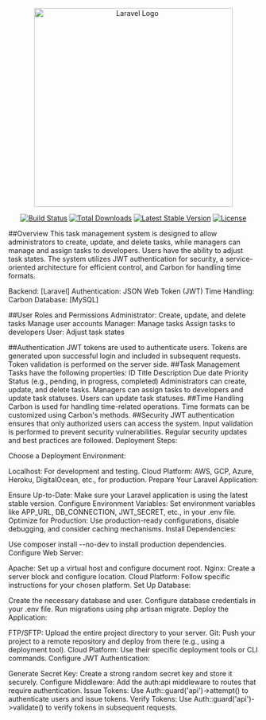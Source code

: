 <p align="center"><a href="https://laravel.com" target="_blank"><img src="https://raw.githubusercontent.com/laravel/art/master/logo-lockup/5%20SVG/2%20CMYK/1%20Full%20Color/laravel-logolockup-cmyk-red.svg" width="400" alt="Laravel Logo"></a></p>

<p align="center">
<a href="https://github.com/laravel/framework/actions"><img src="https://github.com/laravel/framework/workflows/tests/badge.svg" alt="Build Status"></a>
<a href="https://packagist.org/packages/laravel/framework"><img src="https://img.shields.io/packagist/dt/laravel/framework" alt="Total Downloads"></a>
<a href="https://packagist.org/packages/laravel/framework"><img src="https://img.shields.io/packagist/v/laravel/framework" alt="Latest Stable Version"></a>
<a href="https://packagist.org/packages/laravel/framework"><img src="https://img.shields.io/packagist/l/laravel/framework" alt="License"></a>
</p>

##Overview
This task management system is designed to allow administrators to create, update, and delete tasks, while managers can manage and assign tasks to developers. Users have the ability to adjust task states. The system utilizes JWT authentication for security, a service-oriented architecture for efficient control, and Carbon for handling time formats.

Backend: [Laravel]
Authentication: JSON Web Token (JWT)
Time Handling: Carbon
Database: [MySQL]

##User Roles and Permissions
Administrator:
Create, update, and delete tasks
Manage user accounts
Manager:
Manage tasks
Assign tasks to developers
User:
Adjust task states

##Authentication
JWT tokens are used to authenticate users.
Tokens are generated upon successful login and included in subsequent requests.
Token validation is performed on the server side.
##Task Management
Tasks have the following properties:
ID
Title
Description
Due date
Priority
Status (e.g., pending, in progress, completed)
Administrators can create, update, and delete tasks.
Managers can assign tasks to developers and update task statuses.
Users can update task statuses.
##Time Handling
Carbon is used for handling time-related operations.
Time formats can be customized using Carbon's methods.
##Security
JWT authentication ensures that only authorized users can access the system.
Input validation is performed to prevent security vulnerabilities.
Regular security updates and best practices are followed.
Deployment Steps:

Choose a Deployment Environment:

Localhost: For development and testing.
Cloud Platform: AWS, GCP, Azure, Heroku, DigitalOcean, etc., for production.
Prepare Your Laravel Application:

Ensure Up-to-Date: Make sure your Laravel application is using the latest stable version.
Configure Environment Variables: Set environment variables like APP_URL, DB_CONNECTION, JWT_SECRET, etc., in your .env file.
Optimize for Production: Use production-ready configurations, disable debugging, and consider caching mechanisms.
Install Dependencies:

Use composer install --no-dev to install production dependencies.
Configure Web Server:

Apache: Set up a virtual host and configure document root.
Nginx: Create a server block and configure location.
Cloud Platform: Follow specific instructions for your chosen platform.
Set Up Database:

Create the necessary database and user.
Configure database credentials in your .env file.
Run migrations using php artisan migrate.
Deploy the Application:

FTP/SFTP: Upload the entire project directory to your server.
Git: Push your project to a remote repository and deploy from there (e.g., using a deployment tool).
Cloud Platform: Use their specific deployment tools or CLI commands.
Configure JWT Authentication:

Generate Secret Key: Create a strong random secret key and store it securely.
Configure Middleware: Add the auth:api middleware to routes that require authentication.
Issue Tokens: Use Auth::guard('api')->attempt() to authenticate users and issue tokens.
Verify Tokens: Use Auth::guard('api')->validate() to verify tokens in subsequent requests.
